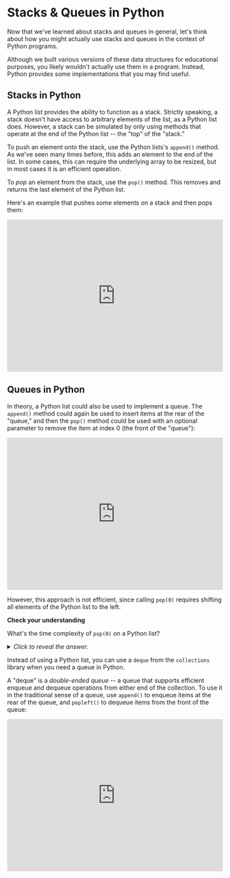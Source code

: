 # Stacks & Queues in Python

Now that we've learned about stacks and queues in general, let's think about how you might actually use stacks and queues in the context of Python programs.

Although we built various versions of these data structures for educational purposes, you likely wouldn't actually use them in a program. Instead, Python provides some implementations that you may find useful.

## Stacks in Python

A Python list provides the ability to function as a stack. Strictly speaking, a stack doesn't have access to arbitrary elements of the list, as a Python list does. However, a stack can be simulated by only using methods that operate at the end of the Python list -- the "top" of the "stack."

To push an element onto the stack, use the Python lists's `append()` method. As we've seen many times before, this adds an element to the end of the list. In some cases, this can require the underlying array to be resized, but in most cases it is an efficient operation.

To *pop* an element from the stack, use the `pop()` method. This removes and returns the last element of the Python list.

Here's an example that pushes some elements on a stack and then pops them:

<iframe src="https://trinket.io/embed/python3/63a0468993" width="100%" height="356" frameborder="0" marginwidth="0" marginheight="0" allowfullscreen></iframe>

## Queues in Python

In theory, a Python list could also be used to implement a queue. The `append()` method could again be used to insert items at the rear of the "queue," and then the `pop()` method could be used with an optional parameter to remove the item at index 0 (the front of the "queue"):

<iframe src="https://trinket.io/embed/python3/076f51ad50" width="100%" height="356" frameborder="0" marginwidth="0" marginheight="0" allowfullscreen></iframe>

However, this approach is not efficient, since calling `pop(0)` requires shifting all elements of the Python list to the left.

<aside>
<b>Check your understanding</b>
<p>What's the time complexity of <code>pop(0)</code> on a Python list?</p>
<details>
<summary>
<i>Click to reveal the answer.</i>
</summary>
<p><b>Answer.</b> <code>pop(0)</code> is used to remove the item from the first position of the list, which requires shifting over all other elements by one position to the left. Therefore, <code>pop(0)</code> is an <code>O(n)</code> operation.
</details>
</aside>

Instead of using a Python list, you can use a `deque` from the `collections` library when you need a queue in Python.

A "deque" is a *double-ended queue* -- a queue that supports efficient enqueue and dequeue operations from either end of the collection. To use it in the traditional sense of a queue, use `append()` to enqueue items at the rear of the queue, and `popleft()` to dequeue items from the front of the queue:

<iframe src="https://trinket.io/embed/python3/e130167ca4" width="100%" height="356" frameborder="0" marginwidth="0" marginheight="0" allowfullscreen></iframe>
